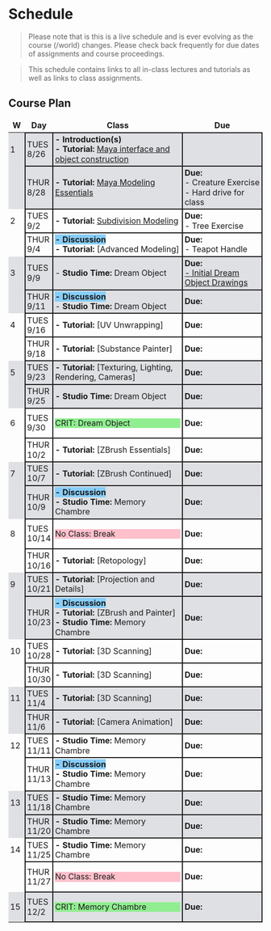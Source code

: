 # Schedule
<!--removes sidebar outline-->
<style>
  table {
    border: none !important;
    border-collapse: collapse !important;
    line-height: 1.2em !important;
    
 
  }

  tbody td{
  border: .15em solid !important;
    }
    td:nth-child(1){
        border: none !important;
    }
  tbody{
    
    
  }
  td{
    padding: .2em !important;
  }
  th{
    border: none !important;
  }

  
  tbody tr:nth-child(4n+1),
    tbody tr:nth-child(4n+2) {
  background-color: 
#dee0e3

;
    }
tbody td:first-child {
  border-right: none;
}

#no-class{
    background-color: pink;
}




body{
   
}
}

</style>
<style>
    @media (min-width: 768px) {
        .col-md-9 {
            width: 100% !important;
        }
        
        .d-md-block {
        display: none !important;
        }
        
        #component-content{
            margin-left:0 !important;
        }
    }
</style>

<!--jump to anchor tag adjusted to header height offset-->
<script>
    // Get the header element
    let header = document.querySelector('header');
    
    // Get the height of the header
    document.querySelectorAll('a[href^="#"]')
    .forEach(function (anchor) {
        anchor.addEventListener('click', 
        function (event) {
            event.preventDefault();
    
            // Get the target element that 
            // the anchor link points to
            let target = document.querySelector(
                this.getAttribute('href')
            );
            
            let headerHeight = header.offsetHeight*2;
            
            let targetPosition = target
                .getBoundingClientRect().top - headerHeight;
    
            window.scrollTo({
                top: targetPosition + window.scrollY,
                behavior: 'smooth'
            });
        });
    });
    </script>

> Please note that is this is a live schedule and is ever evolving as the course (/world) changes. Please check back frequently for due dates of assignments and course proceedings.

> This schedule contains links to all in-class lectures and tutorials as well as links to class assignments.

## Course Plan

|W|Day|Class| Due |
|---|---|---|---|
|1|TUES<br>8/26| **- Introduction(s)**<br>**- Tutorial:** [Maya interface and object construction](./1_MayaInterface.md)|
||THUR<br>8/28|**- Tutorial:** [Maya Modeling Essentials](./2_ModellingEssentials.md)|**Due:**<br>- Creature Exercise<br>- Hard drive for class|
|2|TUES<br>9/2|**- Tutorial:** [Subdivision Modeling](./3_SubdivisionModeling.md)|**Due:**<br>- Tree Exercise|
||THUR<br>9/4|<span style = "background-color: lightskyblue;">**- Discussion**</span><br>**- Tutorial:** [Advanced Modeling]|**Due:**<br>- Teapot Handle|
|3|TUES<br>9/9|- **Studio Time:** Dream Object|**Due:**<br>[- Initial Dream Object Drawings](./dreamobject.md/#Initial-Drawings)|
||THUR<br>9/11|<span style = "background-color: lightskyblue;">**- Discussion**</span><br> - **Studio Time:** Dream Object|**Due:**<br>|
|4|TUES<br>9/16|**- Tutorial:** [UV Unwrapping]|**Due:**<br>|
||THUR<br>9/18|**- Tutorial:** [Substance Painter]|**Due:**<br>|
|5|TUES<br>9/23|**- Tutorial:** [Texturing, Lighting, Rendering, Cameras]|**Due:**<br>|
||THUR<br>9/25|**- Studio Time:** Dream Object|**Due:**<br>|
|6|TUES<br>9/30|<p style="background-color: lightgreen;">CRIT: Dream Object</p>|**Due:**<br>|
||THUR<br>10/2|**- Tutorial:** [ZBrush Essentials]|**Due:**<br>|
|7|TUES<br>10/7|**- Tutorial:** [ZBrush Continued]|**Due:**<br>|
||THUR<br>10/9|<span style = "background-color: lightskyblue;">**- Discussion**</span><br>**- Studio Time:** Memory Chambre|**Due:**<br>|
|8|TUES<br>10/14|<p style="background-color: pink;">No Class: Break </p>|**Due:**<br>|
||THUR<br>10/16|**- Tutorial:** [Retopology]|**Due:**<br> |
|9|TUES<br>10/21|**- Tutorial:** [Projection and Details]|**Due:**<br>|
||THUR<br>10/23|<span style = "background-color: lightskyblue;">**- Discussion**</span>**<br>- Tutorial:** [ZBrush and Painter]<br>**- Studio Time:** Memory Chambre|**Due:**|
|10|TUES<br>10/28|**- Tutorial:** [3D Scanning]|**Due:**<br>|
||THUR<br>10/30|**- Tutorial:** [3D Scanning]|**Due:**<br>|
|11|TUES<br>11/4|**- Tutorial:** [3D Scanning]|**Due:**<br>|
||THUR<br>11/6|**- Tutorial:** [Camera Animation]|**Due:**<br>|
|12|TUES<br>11/11|**- Studio Time:** Memory Chambre|**Due:**<br>|
||THUR<br>11/13|<span style = "background-color: lightskyblue;">**- Discussion**</span>**<br>- Studio Time:** Memory Chambre|**Due:**<br>|
|13|TUES<br>11/18|**- Studio Time:** Memory Chambre|**Due:**<br>|
||THUR<br>11/20|**- Studio Time:** Memory Chambre|**Due:**<br>|
|14|TUES<br>11/25|**- Studio Time:** Memory Chambre|**Due:**<br>|
||THUR<br>11/27|<p style="background-color: pink;">No Class: Break</p>|**Due:**<br>|
|15|TUES<br>12/2|<p style="background-color: lightgreen;">CRIT: Memory Chambre</p>|**Due:**<br>|







